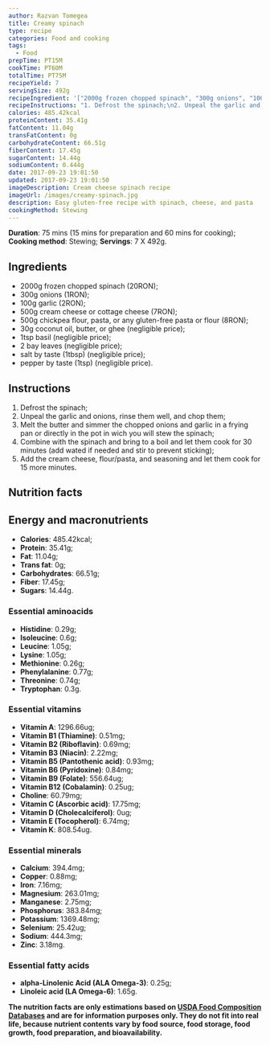 ```yaml
---
author: Razvan Tomegea
title: Creamy spinach
type: recipe
categories: Food and cooking
tags:
  - Food
prepTime: PT15M
cookTime: PT60M
totalTime: PT75M
recipeYield: 7
servingSize: 492g
recipeIngredient: '["2000g frozen chopped spinach", "300g onions", "100g garlic", "500g cream cheese or cottage cheese", "500g chickpea flour, pasta, or any gluten-free pasta or flour", "2 bay leaves", "30g coconut oil, butter, or ghee", "1tsp basil", "salt by taste (1tbsp)", "pepper by taste (1tsp)"]'
recipeInstructions: "1. Defrost the spinach;\n2. Unpeal the garlic and onions, rinse them well, and chop them;\n3. Melt the butter and simmer the chopped onions and garlic in a frying pan or directly in the pot in wich you will stew the spinach;\n4. Combine with the spinach and bring to a boil and let them cook for 30 minutes (add wated if needed and stir to prevent sticking);5. Add the cream cheese, flour/pasta, and seasoning and let them cook for 15 more minutes."
calories: 485.42kcal
proteinContent: 35.41g
fatContent: 11.04g
transFatContent: 0g
carbohydrateContent: 66.51g
fiberContent: 17.45g
sugarContent: 14.44g
sodiumContent: 0.444g
date: 2017-09-23 19:01:50
updated: 2017-09-23 19:01:50
imageDescription: Cream cheese spinach recipe
imageUrl: /images/creamy-spinach.jpg
description: Easy gluten-free recipe with spinach, cheese, and pasta
cookingMethod: Stewing
---
```

**Duration**: 75 mins (15 mins for preparation and 60 mins for cooking);
**Cooking method**: Stewing;
**Servings**: 7 X 492g.

## Ingredients
- 2000g frozen chopped spinach (20RON);
- 300g onions (1RON);
- 100g garlic (2RON);
- 500g cream cheese or cottage cheese (7RON);
- 500g chickpea flour, pasta, or any gluten-free pasta or flour (8RON);
- 30g coconut oil, butter, or ghee (negligible price);
- 1tsp basil (negligible price);
- 2 bay leaves (negligible price);
- salt by taste (1tbsp) (negligible price);
- pepper by taste (1tsp) (negligible price).
<!-- more -->

## Instructions
1. Defrost the spinach;
2. Unpeal the garlic and onions, rinse them well, and chop them;
3. Melt the butter and simmer the chopped onions and garlic in a frying pan or directly in the pot in wich you will stew the spinach;
4. Combine with the spinach and bring to a boil and let them cook for 30 minutes (add wated if needed and stir to prevent sticking);
5. Add the cream cheese, flour/pasta, and seasoning and let them cook for 15 more minutes.

## Nutrition facts
## Energy and macronutrients
- **Calories**: 485.42kcal;
- **Protein**: 35.41g;
- **Fat**: 11.04g;
- **Trans fat**: 0g;
- **Carbohydrates**: 66.51g;
- **Fiber**: 17.45g;
- **Sugars**: 14.44g.

### Essential aminoacids
- **Histidine**: 0.29g;
- **Isoleucine**: 0.6g;
- **Leucine**: 1.05g;
- **Lysine**: 1.05g;
- **Methionine**: 0.26g;
- **Phenylalanine**: 0.77g;
- **Threonine**: 0.74g;
- **Tryptophan**: 0.3g.

### Essential vitamins
- **Vitamin A**: 1296.66ug;
- **Vitamin B1 (Thiamine)**: 0.51mg;
- **Vitamin B2 (Riboflavin)**: 0.69mg;
- **Vitamin B3 (Niacin)**: 2.22mg;
- **Vitamin B5 (Pantothenic acid)**: 0.93mg;
- **Vitamin B6 (Pyridoxine)**: 0.84mg;
- **Vitamin B9 (Folate)**: 556.64ug;
- **Vitamin B12 (Cobalamin)**: 0.25ug;
- **Choline**: 60.79mg;
- **Vitamin C (Ascorbic acid)**: 17.75mg;
- **Vitamin D (Cholecalciferol)**: 0ug;
- **Vitamin E (Tocopherol)**: 6.74mg;
- **Vitamin K**: 808.54ug.

### Essential minerals
- **Calcium**: 394.4mg;
- **Copper**: 0.88mg;
- **Iron**: 7.16mg;
- **Magnesium**: 263.01mg;
- **Manganese**: 2.75mg;
- **Phosphorus**: 383.84mg;
- **Potassium**: 1369.48mg;
- **Selenium**: 25.42ug;
- **Sodium**: 444.3mg;
- **Zinc**: 3.18mg.

### Essential fatty acids
- **alpha-Linolenic Acid (ALA Omega-3)**: 0.25g;
- **Linoleic acid (LA Omega-6)**: 1.65g.

**The nutrition facts are only estimations based on [USDA Food Composition Databases](https://ndb.nal.usda.gov/ndb/search/list) and are for information purposes only. They do not fit into real life, because nutrient contents vary by food source, food storage, food growth, food preparation, and bioavailability.**
